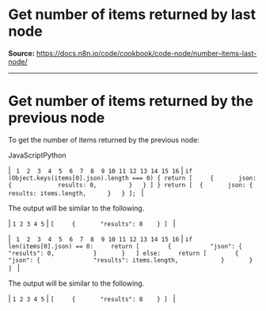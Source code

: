 # Get number of items returned by last node

**Source:** https://docs.n8n.io/code/cookbook/code-node/number-items-last-node/

---

# Get number of items returned by the previous node

To get the number of items returned by the previous node:

JavaScriptPython

| ```  1  2  3  4  5  6  7  8  9 10 11 12 13 14 15 16 ``` | ``` if (Object.keys(items[0].json).length === 0) { return [ 	{ 		json: { 			results: 0, 		} 	} ] } return [ 	{ 		json: { 			results: items.length, 		} 	} ];  ``` |

The output will be similar to the following.

| ``` 1 2 3 4 5 ``` | ``` [ 	{ 		"results": 8 	} ]  ``` |

| ```  1  2  3  4  5  6  7  8  9 10 11 12 13 14 15 16 ``` | ``` if len(items[0].json) == 0: 	return [ 		{ 			"json": { 				"results": 0, 			} 		} 	] else: 	return [ 		{ 			"json": { 				"results": items.length, 			} 		} 	]  ``` |

The output will be similar to the following.

| ``` 1 2 3 4 5 ``` | ``` [ 	{ 		"results": 8 	} ]  ``` |

